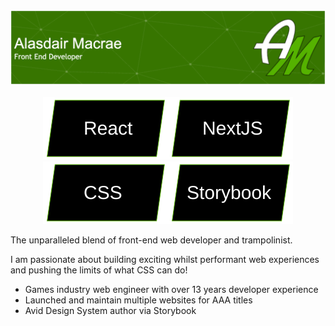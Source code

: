 <img src="./assets/banner.png" alt="Alasdair Macrae - front end developer" style="object-fit: contain" />
<br />
<br />
<div align="center"><img src="./assets/tag-react.svg" alt="React" /><img src="./assets/tag-next.svg" alt="Next" /><img src="./assets/tag-css.svg" alt="CSS" /><img src="./assets/tag-storybook.svg" alt="Storybook" /></div>

The unparalleled blend of front-end web developer and trampolinist.

I am passionate about building exciting whilst performant web experiences and pushing the limits of what CSS can do!

<ul>
    <li>Games industry web engineer with over 13 years developer experience</li>
    <li>Launched and maintain multiple websites for AAA titles</li>
    <li>Avid Design System author via Storybook</li>
</ul>